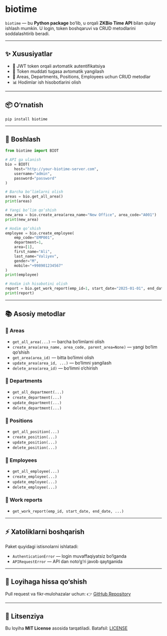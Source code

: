 # biotime

`biotime` — bu **Python package** bo‘lib, u orqali **ZKBio Time API** bilan qulay ishlash mumkin.
U login, token boshqaruvi va CRUD metodlarini soddalashtirib beradi.

---

## ✨ Xususiyatlar

* 🔐 JWT token orqali avtomatik autentifikatsiya
* 🔄 Token muddati tugasa avtomatik yangilash
* 🧩 Areas, Departments, Positions, Employees uchun CRUD metodlar
* 📊 Hodimlar ish hisobotlarini olish

---

## 📦 O‘rnatish

```bash
pip install biotime
```

---

## 🚀 Boshlash

```python
from biotime import BIOT

# API ga ulanish
bio = BIOT(
    host="http://your-biotime-server.com", 
    username="admin", 
    password="password"
)

# Barcha bo‘limlarni olish
areas = bio.get_all_area()
print(areas)

# Yangi bo‘lim qo‘shish
new_area = bio.create_area(area_name="New Office", area_code="A001")
print(new_area)

# Hodim qo‘shish
employee = bio.create_employee(
    emp_code="EMP001",
    department=1,
    area=[1],
    first_name="Ali",
    last_name="Valiyev",
    gender="M",
    mobile="+998901234567"
)
print(employee)

# Hodim ish hisobotini olish
report = bio.get_work_report(emp_id=1, start_date="2025-01-01", end_date="2025-01-31")
print(report)
```

---

## 📚 Asosiy metodlar

### 🔹 Areas

* `get_all_area(...)` — barcha bo‘limlarni olish
* `create_area(area_name, area_code, parent_area=None)` — yangi bo‘lim qo‘shish
* `get_area(area_id)` — bitta bo‘limni olish
* `update_area(area_id, ...)` — bo‘limni yangilash
* `delete_area(area_id)` — bo‘limni o‘chirish

### 🔹 Departments

* `get_all_department(...)`
* `create_department(...)`
* `update_department(...)`
* `delete_department(...)`

### 🔹 Positions

* `get_all_position(...)`
* `create_position(...)`
* `update_position(...)`
* `delete_position(...)`

### 🔹 Employees

* `get_all_employee(...)`
* `create_employee(...)`
* `update_employee(...)`
* `delete_employee(...)`

### 🔹 Work reports

* `get_work_report(emp_id, start_date, end_date, ...)`

---

## ⚡ Xatoliklarni boshqarish

Paket quyidagi istisnolarni ishlatadi:

* `AuthenticationError` — login muvaffaqiyatsiz bo‘lganda
* `APIRequestError` — API dan noto‘g‘ri javob qaytganida

---

## 📌 Loyihaga hissa qo‘shish

Pull request va fikr-mulohazalar uchun:
👉 [GitHub Repository](https://github.com/rozievich/biotime)

---

## 📝 Litsenziya

Bu loyiha **MIT License** asosida tarqatiladi.
Batafsil: [LICENSE](LICENSE)
